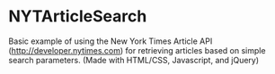 # NYTArticleSearch
Basic example of using the New York Times Article API (http://developer.nytimes.com) for retrieving articles based on simple search parameters. (Made with HTML/CSS, Javascript, and jQuery)

